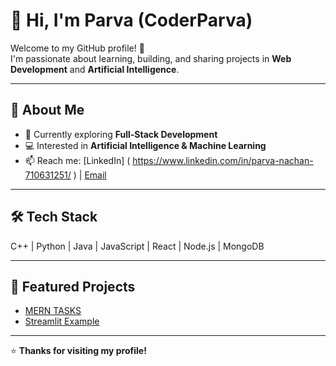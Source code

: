 # 👋 Hi, I'm Parva (CoderParva)

Welcome to my GitHub profile! 🚀  
I'm passionate about learning, building, and sharing projects in **Web Development** and **Artificial Intelligence**.  

---

## 🌟 About Me
- 🌱 Currently exploring **Full-Stack Development**  
- 💻 Interested in **Artificial Intelligence & Machine Learning**  
- 📫 Reach me: [LinkedIn] ( https://www.linkedin.com/in/parva-nachan-710631251/ ) | [Email](mailto:parvanachan2005@gmail.com)

---

## 🛠️ Tech Stack
C++ | Python | Java | JavaScript | React | Node.js | MongoDB  

---

## 📌 Featured Projects
- [MERN TASKS](https://github.com/CoderParva/MERN-TASKS)  
- [Streamlit Example](https://github.com/CoderParva/streamlit-example)  

---

⭐️ **Thanks for visiting my profile!**
